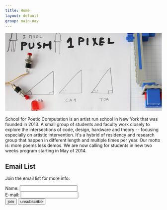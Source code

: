 ```yaml
---
title: Home
layout: default
group: main-nav
---
```


![](/img/slides/pushPixel.jpg)

School for Poetic Computation is an artist run school in New York that was founded in 2013. A small group of students and faculty work closely to explore the intersections of code, design, hardware and theory -- focusing especially on artistic intervention. It's a hybrid of residency and research group that happen in different length and multiple times per year. Our motto is: more poems less demos. We are now calling for students in new two weeks program starting in May of 2014.

## Email List

Join the email list for more info:

<form method="post" action="http://scripts.dreamhost.com/add_list.cgi">
  <input type="hidden" name="list" value="school" />
  <input type="hidden" name="domain" value="sfpc.io" />
  <input type="hidden" name="url" value="http://sfpc.io/subscribed.html" />
  <input type="hidden" name="unsuburl" value="http://sfpc.io/unsubscribed.html" />
  <input type="hidden" name="alreadyonurl" value="http://sfpc.io/alreadyon.html" />
  <input type="hidden" name="notonurl" value="http://sfpc.io/notonurl.html" />
  <input type="hidden" name="invalidurl" value="http://sfpc.io/invalidurl.html" />
  <input type="hidden" name="emailconfirmurl" value="http://sfpc.io/emailconfirmed.html" />
  <input type="hidden" name="emailit" value="1" />Name:
  <input name="name" type="text" />
  <br/>E-mail:
  <input name="email" type="text" />
  <br/>
  <input type="submit" class="btn" name="submit" value="join" />
  <input type="submit" class="btn" name="unsub" value="unsubscribe" />
</form>
